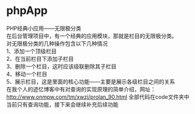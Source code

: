 # phpApp
PHP经典小应用——无限极分类<br />
在后台管理项目中，有一个经典的应用模块，那就是栏目的无限极分类。<br />
对无限极分类的几种操作包含以下几种情况<br />
1、添加一个顶级栏目<br />
2、在当前栏目下添加子栏目<br />
3、删除一个栏目，这时应该级联删除其子栏目<br />
4、移动一个栏目<br />
5、展示栏目，这是里面的核心功能——主要是展示各级栏目之间的关系<br />
    在我个人的迹忆博客中有对查询的实现原理的简单介绍，网址：http://www.onmpw.com/tm/xwzj/prolan_90.html
全部代码在code文件夹中<br />
当前只有查询功能，接下来会继续补充后续功能
